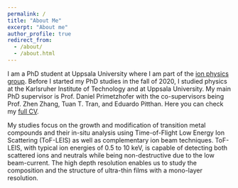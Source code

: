 ```yaml
---
permalink: /
title: "About Me"
excerpt: "About me"
author_profile: true
redirect_from: 
  - /about/
  - /about.html
---
```


I am a PhD student at Uppsala University where I am part of the [ion physics group](https://www.physics.uu.se/research/applied-nuclear-physics/groups/ion-physics/). Before I started my PhD studies in the fall of 2020, I studied physics at the Karlsruher Institute of Technology and at Uppsala University. My main PhD supervisor is Prof. Daniel Primetzhofer with the co-supervisors being Prof. Zhen Zhang, Tuan T. Tran, and Eduardo Pitthan. Here you can check my [full CV](https://philipp-mika-wolf.github.io/assets/CV.pdf).

My studies focus on the growth and modification of transition metal compounds and their in-situ analysis using Time-of-Flight Low Energy Ion Scattering (ToF-LEIS) as well as complementary ion beam techniques. ToF-LEIS, with typical ion energies of 0.5 to 10 keV, is capable of detecting both scattered ions and neutrals while being non-destructive due to the low beam-current. The high depth resolution enables us to study the composition and the structure of ultra-thin films with a mono-layer resolution. 
